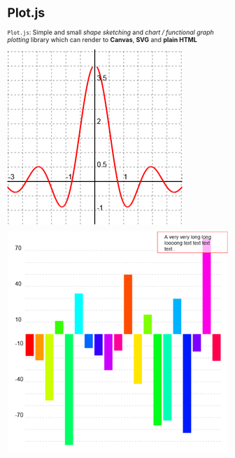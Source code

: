 # Plot.js

`Plot.js`: Simple and small *shape sketching* and *chart / functional graph plotting* library which can render to **Canvas**, **SVG** and **plain HTML**


![Plot.js function graph](/screenshot.png)


![Plot.js bar chart](/bar-chart.png)
